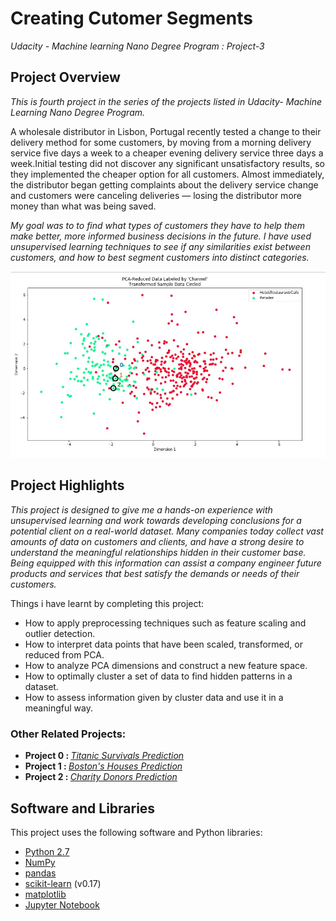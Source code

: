 # Creating Cutomer Segments
*Udacity - Machine learning Nano Degree Program : Project-3*

## Project Overview
*This is fourth project in the series of the projects listed in Udacity- Machine Learning Nano Degree Program.*

A wholesale distributor in Lisbon, Portugal  recently tested a change to their delivery method for some customers, by moving from a morning delivery service five days a week to a cheaper evening delivery service three days a week.Initial testing did not discover any significant unsatisfactory results, so they implemented the cheaper option for all customers. Almost immediately, the distributor began getting complaints about the delivery service change and customers were canceling deliveries — losing the distributor more money than what was being saved. 

*My goal was to  to find what types of customers they have to help them make better, more informed business decisions in the future. I have used unsupervised learning techniques to see if any similarities exist between customers, and how to best segment customers into distinct categories.*

![Creating Customer Segments](https://github.com/Rajat-dhyani/creating_customer_segments/blob/master/RajatDhyani-CustomerSegment.jpg)

## Project Highlights
*This project is designed to give me a hands-on experience with unsupervised learning and work towards developing conclusions for a potential client on a real-world dataset. Many companies today collect vast amounts of data on customers and clients, and have a strong desire to understand the meaningful relationships hidden in their customer base. Being equipped with this information can assist a company engineer future products and services that best satisfy the demands or needs of their customers.*

Things i have learnt by completing this project:
* How to apply preprocessing techniques such as feature scaling and outlier detection.
* How to interpret data points that have been scaled, transformed, or reduced from PCA.
* How to analyze PCA dimensions and construct a new feature space.
* How to optimally cluster a set of data to find hidden patterns in a dataset.
* How to assess information given by cluster data and use it in a meaningful way.

### Other Related Projects:
* <strong> Project 0 : </strong> *[Titanic Survivals Prediction](https://github.com/Rajat-dhyani/titanic_survival)*
* <strong> Project 1 : </strong> *[Boston's Houses Prediction](https://github.com/Rajat-dhyani/boston_housing)*
* <strong> Project 2 : </strong> *[Charity Donors Prediction](https://github.com/Rajat-dhyani/charity_donors)*

## Software and Libraries
This project uses the following software and Python libraries:

* [Python 2.7](https://www.python.org/download/releases/2.7/)
* [NumPy](http://www.numpy.org/)
* [pandas](http://pandas.pydata.org/)
* [scikit-learn](http://scikit-learn.org/0.17/install.html) (v0.17)
* [matplotlib](http://matplotlib.org/)
* [Jupyter Notebook](http://ipython.org/notebook.html)

